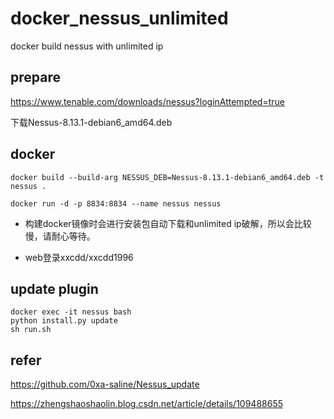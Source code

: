 # docker_nessus_unlimited
docker build nessus with unlimited ip

## prepare

https://www.tenable.com/downloads/nessus?loginAttempted=true

下载Nessus-8.13.1-debian6_amd64.deb

## docker

```
docker build --build-arg NESSUS_DEB=Nessus-8.13.1-debian6_amd64.deb -t nessus .

docker run -d -p 8834:8834 --name nessus nessus
```

- 构建docker镜像时会进行安装包自动下载和unlimited ip破解，所以会比较慢，请耐心等待。

- web登录xxcdd/xxcdd1996

## update plugin

```
docker exec -it nessus bash
python install.py update
sh run.sh
```



## refer

https://github.com/0xa-saline/Nessus_update

https://zhengshaoshaolin.blog.csdn.net/article/details/109488655
